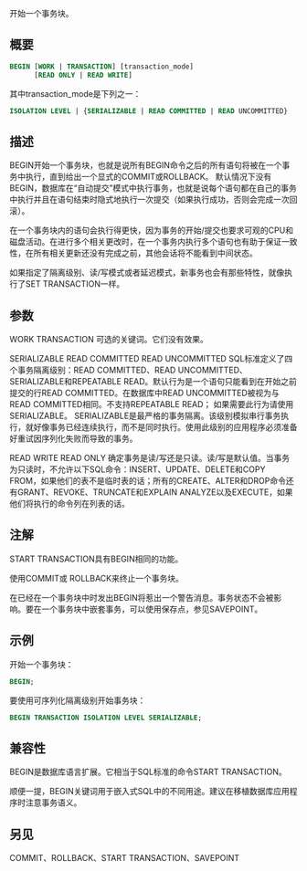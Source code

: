 开始一个事务块。

## 概要

```sql
BEGIN [WORK | TRANSACTION] [transaction_mode]
      [READ ONLY | READ WRITE]
```

其中transaction_mode是下列之一：

```sql
ISOLATION LEVEL | {SERIALIZABLE | READ COMMITTED | READ UNCOMMITTED}
```

## 描述
BEGIN开始一个事务块，也就是说所有BEGIN命令之后的所有语句将被在一个事务中执行，直到给出一个显式的COMMIT或ROLLBACK。 默认情况下没有 BEGIN，数据库在“自动提交”模式中执行事务，也就是说每个语句都在自己的事务中执行并且在语句结束时隐式地执行一次提交（如果执行成功，否则会完成一次回滚）。

在一个事务块内的语句会执行得更快，因为事务的开始/提交也要求可观的CPU和磁盘活动。在进行多个相关更改时，在一个事务内执行多个语句也有助于保证一致性，在所有相关更新还没有完成之前，其他会话将不能看到中间状态。

如果指定了隔离级别、读/写模式或者延迟模式，新事务也会有那些特性，就像执行了SET TRANSACTION一样。

## 参数

WORK
TRANSACTION
可选的关键词。它们没有效果。

SERIALIZABLE
READ COMMITTED
READ UNCOMMITTED
SQL标准定义了四个事务隔离级别：READ COMMITTED、READ UNCOMMITTED、SERIALIZABLE和REPEATABLE READ。默认行为是一个语句只能看到在开始之前提交的行READ COMMITTED。在数据库中READ UNCOMMITTED被视为与READ COMMITTED相同。不支持REPEATABLE READ； 如果需要此行为请使用SERIALIZABLE。 SERIALIZABLE是最严格的事务隔离。该级别模拟串行事务执行，就好像事务已经连续执行，而不是同时执行。使用此级别的应用程序必须准备好重试因序列化失败而导致的事务。

READ WRITE
READ ONLY
确定事务是读/写还是只读。读/写是默认值。当事务为只读时，不允许以下SQL命令：INSERT、UPDATE、DELETE和COPY FROM，如果他们的表不是临时表的话；所有的CREATE、ALTER和DROP命令还有GRANT、REVOKE、TRUNCATE和EXPLAIN ANALYZE以及EXECUTE，如果他们将执行的命令列在列表的话。

## 注解

START TRANSACTION具有BEGIN相同的功能。

使用COMMIT或 ROLLBACK来终止一个事务块。

在已经在一个事务块中时发出BEGIN将惹出一个警告消息。事务状态不会被影响。要在一个事务块中嵌套事务，可以使用保存点，参见SAVEPOINT。

## 示例
开始一个事务块：

```sql
BEGIN;
```

要使用可序列化隔离级别开始事务块：

```sql
BEGIN TRANSACTION ISOLATION LEVEL SERIALIZABLE;
```

## 兼容性
BEGIN是数据库语言扩展。它相当于SQL标准的命令START TRANSACTION。

顺便一提，BEGIN关键词用于嵌入式SQL中的不同用途。建议在移植数据库应用程序时注意事务语义。

## 另见

COMMIT、ROLLBACK、START TRANSACTION、SAVEPOINT
